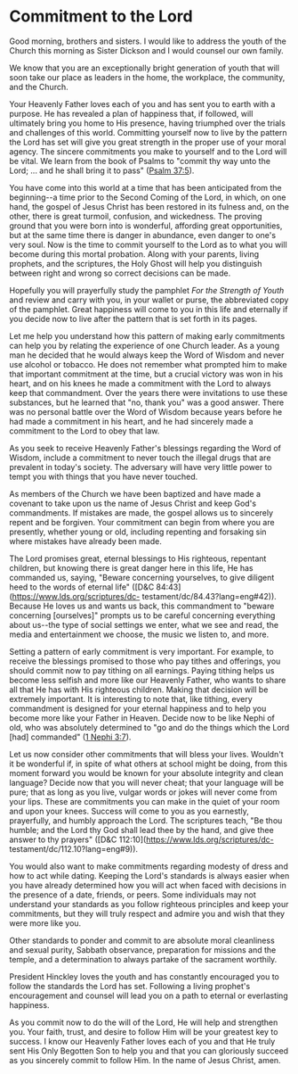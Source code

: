 # Commitment to the Lord

Good morning, brothers and sisters. I would like to address the youth of the
Church this morning as Sister Dickson and I would counsel our own family.

We know that you are an exceptionally bright generation of youth that will
soon take our place as leaders in the home, the workplace, the community, and
the Church.

Your Heavenly Father loves each of you and has sent you to earth with a
purpose. He has revealed a plan of happiness that, if followed, will
ultimately bring you home to His presence, having triumphed over the trials
and challenges of this world. Committing yourself now to live by the pattern
the Lord has set will give you great strength in the proper use of your moral
agency. The sincere commitments you make to yourself and to the Lord will be
vital. We learn from the book of Psalms to "commit thy way unto the Lord; ...
and he shall bring it to pass" ([Psalm
37:5](https://www.lds.org/scriptures/ot/ps/37.5?lang=eng#4)).

You have come into this world at a time that has been anticipated from the
beginning--a time prior to the Second Coming of the Lord, in which, on one
hand, the gospel of Jesus Christ has been restored in its fulness and, on the
other, there is great turmoil, confusion, and wickedness. The proving ground
that you were born into is wonderful, affording great opportunities, but at
the same time there is danger in abundance, even danger to one's very soul.
Now is the time to commit yourself to the Lord as to what you will become
during this mortal probation. Along with your parents, living prophets, and
the scriptures, the Holy Ghost will help you distinguish between right and
wrong so correct decisions can be made.

Hopefully you will prayerfully study the pamphlet _For the Strength of Youth_
and review and carry with you, in your wallet or purse, the abbreviated copy
of the pamphlet. Great happiness will come to you in this life and eternally
if you decide now to live after the pattern that is set forth in its pages.

Let me help you understand how this pattern of making early commitments can
help you by relating the experience of one Church leader. As a young man he
decided that he would always keep the Word of Wisdom and never use alcohol or
tobacco. He does not remember what prompted him to make that important
commitment at the time, but a crucial victory was won in his heart, and on his
knees he made a commitment with the Lord to always keep that commandment. Over
the years there were invitations to use these substances, but he learned that
"no, thank you" was a good answer. There was no personal battle over the Word
of Wisdom because years before he had made a commitment in his heart, and he
had sincerely made a commitment to the Lord to obey that law.

As you seek to receive Heavenly Father's blessings regarding the Word of
Wisdom, include a commitment to never touch the illegal drugs that are
prevalent in today's society. The adversary will have very little power to
tempt you with things that you have never touched.

As members of the Church we have been baptized and have made a covenant to
take upon us the name of Jesus Christ and keep God's commandments. If mistakes
are made, the gospel allows us to sincerely repent and be forgiven. Your
commitment can begin from where you are presently, whether young or old,
including repenting and forsaking sin where mistakes have already been made.

The Lord promises great, eternal blessings to His righteous, repentant
children, but knowing there is great danger here in this life, He has
commanded us, saying, "Beware concerning yourselves, to give diligent heed to
the words of eternal life" ([D&amp;C 84:43](https://www.lds.org/scriptures/dc-
testament/dc/84.43?lang=eng#42)). Because He loves us and wants us back, this
commandment to "beware concerning [ourselves]" prompts us to be careful
concerning everything about us--the type of social settings we enter, what we
see and read, the media and entertainment we choose, the music we listen to,
and more.

Setting a pattern of early commitment is very important. For example, to
receive the blessings promised to those who pay tithes and offerings, you
should commit now to pay tithing on all earnings. Paying tithing helps us
become less selfish and more like our Heavenly Father, who wants to share all
that He has with His righteous children. Making that decision will be
extremely important. It is interesting to note that, like tithing, every
commandment is designed for your eternal happiness and to help you become more
like your Father in Heaven. Decide now to be like Nephi of old, who was
absolutely determined to "go and do the things which the Lord [had] commanded"
([1 Nephi 3:7](https://www.lds.org/scriptures/bofm/1-ne/3.7?lang=eng#6)).

Let us now consider other commitments that will bless your lives. Wouldn't it
be wonderful if, in spite of what others at school might be doing, from this
moment forward you would be known for your absolute integrity and clean
language? Decide now that you will never cheat; that your language will be
pure; that as long as you live, vulgar words or jokes will never come from
your lips. These are commitments you can make in the quiet of your room and
upon your knees. Success will come to you as you earnestly, prayerfully, and
humbly approach the Lord. The scriptures teach, "Be thou humble; and the Lord
thy God shall lead thee by the hand, and give thee answer to thy prayers"
([D&amp;C 112:10](https://www.lds.org/scriptures/dc-
testament/dc/112.10?lang=eng#9)).

You would also want to make commitments regarding modesty of dress and how to
act while dating. Keeping the Lord's standards is always easier when you have
already determined how you will act when faced with decisions in the presence
of a date, friends, or peers. Some individuals may not understand your
standards as you follow righteous principles and keep your commitments, but
they will truly respect and admire you and wish that they were more like you.

Other standards to ponder and commit to are absolute moral cleanliness and
sexual purity, Sabbath observance, preparation for missions and the temple,
and a determination to always partake of the sacrament worthily.

President Hinckley loves the youth and has constantly encouraged you to follow
the standards the Lord has set. Following a living prophet's encouragement and
counsel will lead you on a path to eternal or everlasting happiness.

As you commit now to do the will of the Lord, He will help and strengthen you.
Your faith, trust, and desire to follow Him will be your greatest key to
success. I know our Heavenly Father loves each of you and that He truly sent
His Only Begotten Son to help you and that you can gloriously succeed as you
sincerely commit to follow Him. In the name of Jesus Christ, amen.

